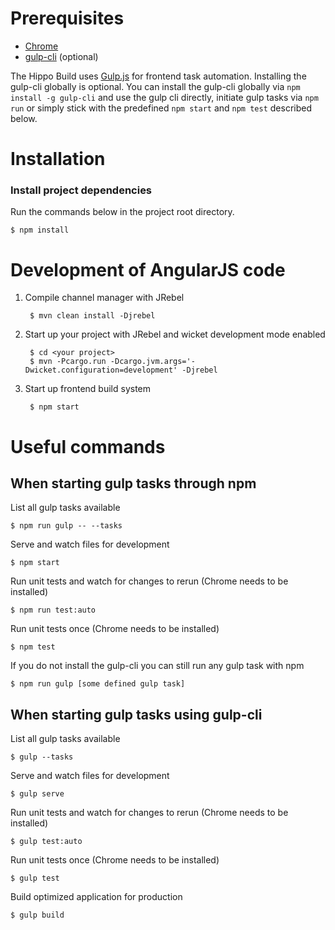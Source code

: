 # Prerequisites
* [Chrome](http://google.chrome.com)
* [gulp-cli](https://github.com/gulpjs/gulp-cli) (optional)

The Hippo Build uses [Gulp.js](https://gulpjs.com) for frontend task automation.
Installing the gulp-cli globally is optional. You can install the gulp-cli
globally via `npm install -g gulp-cli` and use the gulp cli directly, initiate
gulp tasks via `npm run` or simply stick with the predefined `npm start` and
`npm test` described below.

# Installation
### Install project dependencies
Run the commands below in the project root directory.

    $ npm install

# Development of AngularJS code

1. Compile channel manager with JRebel

        $ mvn clean install -Djrebel

2. Start up your project with JRebel and wicket development mode enabled

        $ cd <your project>
        $ mvn -Pcargo.run -Dcargo.jvm.args='-Dwicket.configuration=development' -Djrebel

3. Start up frontend build system

        $ npm start

# Useful commands
## When starting gulp tasks through npm
List all gulp tasks available

    $ npm run gulp -- --tasks

Serve and watch files for development

    $ npm start

Run unit tests and watch for changes to rerun (Chrome needs to be installed)

    $ npm run test:auto

Run unit tests once (Chrome needs to be installed)

    $ npm test

If you do not install the gulp-cli you can still run any gulp task with npm

    $ npm run gulp [some defined gulp task]

## When starting gulp tasks using gulp-cli
List all gulp tasks available

    $ gulp --tasks

Serve and watch files for development

    $ gulp serve

Run unit tests and watch for changes to rerun (Chrome needs to be installed)

    $ gulp test:auto

Run unit tests once (Chrome needs to be installed)

    $ gulp test

Build optimized application for production

    $ gulp build

